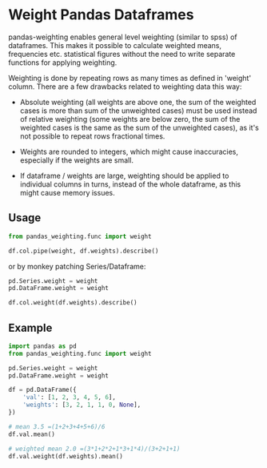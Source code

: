 # Weight Pandas Dataframes

pandas-weighting enables general level weighting (similar to spss) of
dataframes. This makes it possible to calculate weighted means, frequencies
etc. statistical figures without the need to write separate functions for
applying weighting.

Weighting is done by repeating rows as many times as defined in 'weight'
column. There are a few drawbacks related to weighting data this way:

* Absolute weighting (all weights are above one, the sum of the weighted cases
is more than sum of the unweighted cases) must be used instead of relative
weighting (some weights are below zero, the sum of the weighted cases is the
same as the sum of the unweighted cases), as it's not possible to repeat rows
fractional times.

* Weights are rounded to integers, which might cause inaccuracies, especially if
the weights are small.

* If dataframe / weights are large, weighting should be applied to individual
columns in turns, instead of the whole dataframe, as this might cause
memory issues.

## Usage

```python
from pandas_weighting.func import weight

df.col.pipe(weight, df.weights).describe()
```

or by monkey patching Series/Dataframe:

```python
pd.Series.weight = weight
pd.DataFrame.weight = weight

df.col.weight(df.weights).describe()
```

## Example

```python
import pandas as pd
from pandas_weighting.func import weight

pd.Series.weight = weight
pd.DataFrame.weight = weight

df = pd.DataFrame({
    'val': [1, 2, 3, 4, 5, 6],
    'weights': [3, 2, 1, 1, 0, None],
})

# mean 3.5 =(1+2+3+4+5+6)/6
df.val.mean()

# weighted mean 2.0 =(3*1+2*2+1*3+1*4)/(3+2+1+1)
df.val.weight(df.weights).mean()
```
